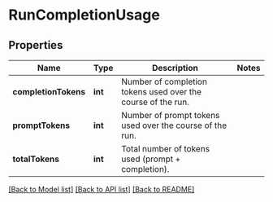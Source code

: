 # RunCompletionUsage

## Properties
Name | Type | Description | Notes
------------ | ------------- | ------------- | -------------
**completionTokens** | **int** | Number of completion tokens used over the course of the run. | 
**promptTokens** | **int** | Number of prompt tokens used over the course of the run. | 
**totalTokens** | **int** | Total number of tokens used (prompt + completion). | 

[[Back to Model list]](../README.md#documentation-for-models) [[Back to API list]](../README.md#documentation-for-api-endpoints) [[Back to README]](../README.md)



